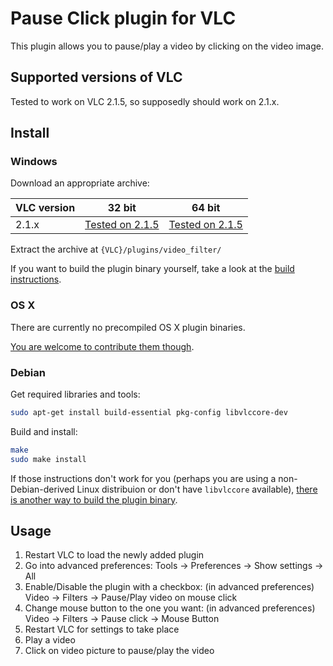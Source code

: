 # Pause Click plugin for VLC
This plugin allows you to pause/play a video by clicking on the video image.

## Supported versions of VLC
Tested to work on VLC 2.1.5, so supposedly should work on 2.1.x.

## Install

### Windows
Download an appropriate archive:

VLC version | 32 bit | 64 bit
----------- | ------ | -------
2.1.x | [Tested on 2.1.5](https://github.com/nurupo/vlc-pause-click-plugin/releases/download/0.2.0/vlc-2.1.x-32bit-win.zip) | [Tested on 2.1.5](https://github.com/nurupo/vlc-pause-click-plugin/releases/download/0.2.0/vlc-2.1.x-64bit-win.zip)

Extract the archive at `{VLC}/plugins/video_filter/`

If you want to build the plugin binary yourself, take a look at the [build instructions](/common/building/).

### OS X
There are currently no precompiled OS X plugin binaries.

[You are welcome to contribute them though](/common/building/).

### Debian
Get required libraries and tools:
```bash
sudo apt-get install build-essential pkg-config libvlccore-dev
```

Build and install:
```bash
make
sudo make install
```

If those instructions don't work for you (perhaps you are using a non-Debian-derived Linux distribuion or don't have `libvlccore` available), [there is another way to build the plugin binary](/common/building/).

## Usage
1. Restart VLC to load the newly added plugin
2. Go into advanced preferences: Tools -> Preferences -> Show settings -> All
3. Enable/Disable the plugin with a checkbox: (in advanced preferences) Video -> Filters -> Pause/Play video on mouse click
4. Change mouse button to the one you want: (in advanced preferences) Video -> Filters -> Pause click -> Mouse Button
5. Restart VLC for settings to take place
6. Play a video
7. Click on video picture to pause/play the video
